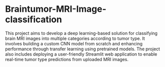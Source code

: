 # Braintumor-MRI-Image-classification
This project aims to develop a deep learning-based solution for classifying brain MRI images into multiple categories according to tumor type.
It involves building a custom CNN model from scratch and enhancing performance through transfer learning using pretrained models. The project also includes deploying a user-friendly Streamlit web application to enable real-time tumor type predictions from uploaded MRI images.
